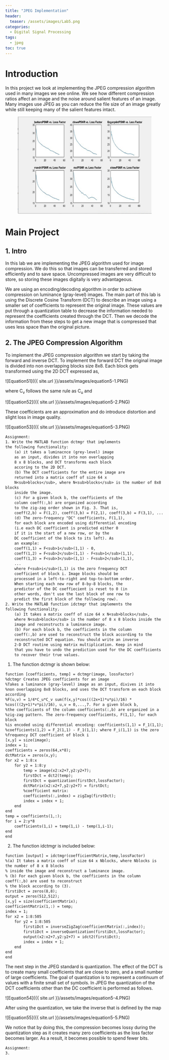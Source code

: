 ```yaml
---
title: "JPEG Implementation"
header:
  teaser: /assets/images/Lab5.png
categories:
  - Digital Signal Processing
tags:
  - jpeg
toc: true
---
```


# Introduction
In this project we look at implementing the JPEG compression algorithm used in many images we see online. We see how different compression ratios affect an image and the noise around salient features of an image. Many images use JPEG as you can reduce the file size of an image greatly while still keeping many of the salient features intact. 

<figure>
	<a href="/assets/images/Lab5.png"><img src="/assets/images/Lab5.png"></a>
</figure>

# Main Project

## 1. Intro

In this lab we are implementing the JPEG algorithm used for image compression. We do this so that images can be transferred and stored efficiently and to save space. Uncompressed images are very difficult to store, so storing these images digitally is very advantageous.

We are using an encoding/decoding algorithm in order to achieve compression on luminance (gray-level) images. The main part of this lab is using the Discrete Cosine Transform (DCT) to describe an image using a smaller set of coefficients to represent the original image. These values are put through a quantization table to decrease the information needed to represent the coefficients created through the DCT. Then we decode the information from these steps to get a new image that is compressed that uses less space than the original picture. 

## 2. The JPEG Compression Algorithm 

To implement the JPEG compression algorithm we start by taking the forward and inverse DCT. To implement the forward DCT the original image is divided into non overlapping blocks size 8x8. Each block gets transformed using the 2D DCT expressed as,

![Equation51]({{ site.url }}/assets/images/equation5-1.PNG)

where C<sub>v</sub> follows the same rule as C<sub>u</sub> and

![Equation52]({{ site.url }}/assets/images/equation5-2.PNG)

These coefficients are an approximation and do introduce distortion and slight loss in image quality. 

![Equation53]({{ site.url }}/assets/images/equation5-3.PNG)

	Assignment:
	1. Write the MATLAB function dctmgr that implements 
	the following functionality:
		(a) it takes a luminacnce (grey-level) image
		as an input, divides it into non overlapping
		8 x 8 blocks, and DCT transforms each block
		accoring to the 2D DCT. 
		(b) The DCT coefficients for the entire image are
		returned into a matrix coeff of size 64 x 
		N<sub>blocks</sub>, where N<sub>blocks</sub> is the number of 8x8 blocks
		inside the image. 
		(c) For a given block b, the coefficients of the 
		column coeff(:,b) are organized according
		to the zig-zag order shown in Fig. 3. That is, 
		coeff(2,b) = F(1,2), coeff(3,b) = F(2,1), coeff(3,b) = F(3,1), ...
		(d) The zero-frequency "DC" coefficients, F(1,1), 
		for each block are encoded using differential encoding
		(i.e each DC coefficient is predicted either 0
		if it is the start of a new row, or by the
		DC coefficient of the block to its left). As
		an example:
		coeff(1,1) = F<sub>1</sub>(1,1) - 0, 
		coeff(1,2) = F<sub>2</sub>(1,1) - F<sub>1</sub>(1,1),
		coeff(1,3) = F<sub>3</sub>(1,1) - F<sub>2</sub>(1,1),
		...
		where F<sub>i</sub>(1,1) is the zero frequency DCT
		coefficient of block i. Image blocks should be 
		processed in a left-to-right and top-to-bottom order.
		When starting each new row of 8-by-8 blocks, the 
		predictor of the DC coeffiecient is reset to 0 (in
		other words, don't use the last block of one row to
		predict the first block of the following row). 
	2. Write the MATLAB function idctmgr that implements the 
	following functionality. 
		(a) It takes a matrix coeff of size 64 x N<sub>blocks</sub>, 
		where N<sub>blocks</sub> is the number of 8 x 8 blocks inside the
		image and reconstructs a luminance image. 
		(b) For each block b, the coefficients in the column
		coeff(:,b) are used to reconstruct the block according to the
		reconstructed DCT equation. You should write an inverse
		2-D DCT routine using matrix multiplication. Keep in mind
		that you have to undo the prediction used for the DC coefficients
		to recover their true values. 

1) The function dctmgr is shown below:

```
function [coefficients, temp] = dctmgr(image, lossFactor) 
%dctmgr Creates JPEG coefficients for an image 
%Takes a luminance (gray-level) image as an input, divives it into 
%non overlapping 8x8 blocks, and uses the DCT transform on each block according 
%F(u,v) = 1/4*C_u*C_v sum(f(x,y)*cos(((2x+1)*u*pi)/16) * %cos(((2y+1)*v*pi)/16), u,v = 0,...,7. For a given block b, 
%the coefficients of the column coefficients(:,b) are organized in a  
%zig-zag pattern. The zero-frequency coefficients, F(1,1), for each block 
%is encoded using differential encoding: coefficients(1,1) = F_1(1,1); 
%coefficients(1,2) = F_2(1,1) - F_1(1,1); where F_i(1,1) is the zero 
%frequency DCT coefficient of block i   
[x,y] = size(image); 
index = 1; 
coefficients = zeros(64,x*8); 
dctMatrix = zeros(x,y); 
for x2 = 1:8:x     
	for y2 = 1:8:y         
		temp = image(x2:x2+7,y2:y2+7);         
		firstDct = dct2(temp);         
		firstDct = quantization(firstDct,lossFactor);         
		dctMatrix(x2:x2+7,y2:y2+7) = firstDct;         
		%coefficient matrix:         
		coefficients(:,index) = zigZag(firstDct);         
		index = index + 1;     
	end 
end 
temp = coefficients(1,:); 
for i = 2:y*8     
	coefficients(1,i) = temp(1,i) - temp(1,i-1); 
end
end
```

2. The function idctmgr is included below:

```
function [output] = idctmgr(coefficientMatrix,temp,lossFactor)
%(a) It takes a matrix coeff of size 64 x Nblocks, where Nblocks is the number of 8 x 8 blocks 
% inside the image and reconstruct a luminance image. 
% (b) For each given block b, the coefficients in the column coeff(:,b) are used to reconstruct 
% the block according to (3). 
firstiDct = zeros(8,8); 
output = zeros(512,512); 
[x,y] = size(coefficientMatrix); 
coefficientMatrix(1,:) = temp; 
index = 1;          
for x2 = 1:8:505              
	for y2 = 1:8:505                  
		firstiDct = inverseZigZag(coefficientMatrix(:,index));                 
		firstiDct = inverseQuantization(firstiDct,lossFactor);                 
		output(x2:x2+7,y2:y2+7) = idct2(firstiDct);                 
		index = index + 1;              
	end          
end 
end
```

The next step in the JPEG standard is quantization. The effect of the DCT is to create many small coefficients that are close to zero, and a small number of large coefficients. The goal of quantization is to represent a continuum of values with a finite small set of symbols. In JPEG the quantization of the DCT coefficients other than the DC coefficient is performed as follows.  
 
![Equation54]({{ site.url }}/assets/images/equation5-4.PNG)

After using the quantization, we take the inverse that is defined by the map 

![Equation55]({{ site.url }}/assets/images/equation5-5.PNG)

We notice that by doing this, the compression becomes lossy during the quantization step as it creates many zero coefficients as the loss factor becomes larger. As a result, it becomes possible to spend fewer bits. 

	Assignment:
	3. 
 




